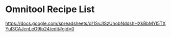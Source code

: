 # Omnitool Recipe List
https://docs.google.com/spreadsheets/d/1SvJISzUhobNddshHXkBbMYl5TXYuI3CAJcnLeO9Ip24/edit#gid=0
